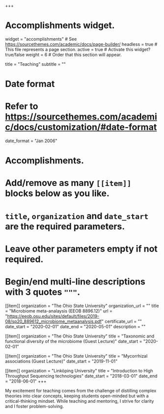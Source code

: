 +++
# Accomplishments widget.
widget = "accomplishments"  # See https://sourcethemes.com/academic/docs/page-builder/
headless = true  # This file represents a page section.
active = true  # Activate this widget? true/false
weight = 6  # Order that this section will appear.

title = "Teaching"
subtitle = ""

# Date format
#   Refer to https://sourcethemes.com/academic/docs/customization/#date-format
date_format = "Jan 2006"

# Accomplishments.
#   Add/remove as many `[[item]]` blocks below as you like.
#   `title`, `organization` and `date_start` are the required parameters.
#   Leave other parameters empty if not required.
#   Begin/end multi-line descriptions with 3 quotes `"""`.

[[item]]
  organization = "The Ohio State University"
  organization_url = ""
  title = "Microbiome meta-analaysis (EEOB 8896.12)"
  url = "https://eeob.osu.edu/sites/default/files/2019-08/sp20_889612_microbiome_metaanalysis.pdf"
  certificate_url = ""
  date_start = "2020-02-01"
  date_end = "2020-05-01"
  description = ""

[[item]]
  organization = "The Ohio State University"
  title = "Taxonomic and functional diversity of the microbiome (Guest Lecture)"
  date_start = "2020-02-01"

[[item]]
  organization = "The Ohio State University"
  title = "Mycorrhizal associations (Guest Lecture)"
  date_start = "2019-11-01"

[[item]]
  organization = "Linköping University"
  title = "Introduction to High Throughput Sequencing technologies"
  date_start = "2018-03-01"
  date_end = "2018-06-01"
+++

My excitement for teaching comes from the challenge of distilling complex theories into clear concepts, keeping students open-minded but with a critical-thinking mindset. While teaching and mentoring, I strive for clarity and I foster problem-solving. 

